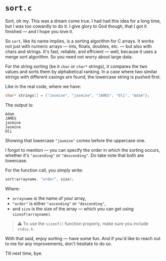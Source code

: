 # `sort.c`

Sort, oh my. This was a dream come true. I had had this idea for a long time, but I was too cowardly to do it. I give glory to God though, that I got it finished — and I hope you love it.

So `sort`, like its name implies, is a sorting algorithm for C arrays. It works not just with numeric arrays — ints, floats, doubles, etc. — but also with chars and strings. It's fast, reliable, and efficient — well, because it uses a merge sort algorithm. So you need not worry about large data.

For the string sorting (be it `char` or `char*` strings), it compares the two values and sorts them by alphabetical ranking. In a case where two similar strings with different casings are found, the lowercase string is pushed first.

Like in the real code, where we have:

```c
char* strings[] = {"Jasmine", "jasmine", "JAMES", "Oli", "Adam"};
```

The output is:

```
Adam
JAMES
jasmine
Jasmine
Oli
```

Showing that lowercase `"jasmine"` comes before the uppercase one.

I forgot to mention — you can specify the order in which the sorting occurs, whether it's `"ascending"` or `"descending"`. Do take note that both are lowercase.

For the function call, you simply write:

```c
sort(arrayname, "order", size);
```

Where:
- `arrayname` is the name of your array,  
- `"order"` is either `"ascending"` or `"descending"`,  
- and `size` is the size of the array — which you can get using `sizeof(arrayname)`.

> ⚠️ To use the `sizeof()` function properly, make sure you include `stdio.h`.

With that said, enjoy sorting — have some fun. And if you'd like to reach out to me for any improvements, don't hesitate to do so.

Till next time, bye.
